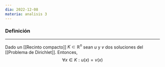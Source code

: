 ```yaml
---
dia: 2022-12-08
materia: analisis 3
---
```

### Definición
---
Dado un [[Recinto compacto]] $K \subset \mathbb R^n$ sean $u$ y $v$ dos soluciones del [[Problema de Dirichlet]]. Entonces, $$ \forall x \in K : u(x) = v(x) $$